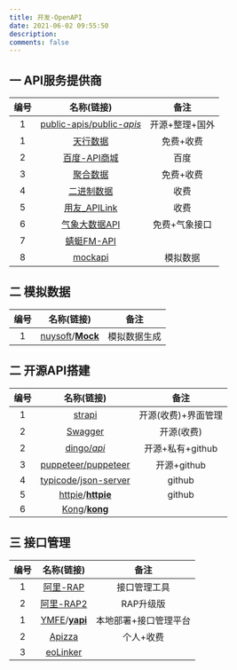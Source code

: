 ```yaml
---
title: 开发-OpenAPI
date: 2021-06-02 09:55:50
description: 
comments: false
---
```

## 一 API服务提供商

| 编号 |                          名称(链接)                          |      备注      |
| :--: | :----------------------------------------------------------: | :------------: |
|  1   | [public-apis/public-*apis*](https://github.com/public-apis/public-apis) | 开源+整理+国外 |
|  1   |             [天行数据](https://www.tianapi.com/)             |   免费+收费    |
|  2   |           [百度-API商城](https://apis.baidu.com/)            |      百度      |
|  3   |             [聚合数据](https://www.juhe.cn/docs)             |   免费+收费    |
|  4   |            [二进制数据](https://www.binstd.com/)             |      收费      |
|  5   |        [用友_APILink](https://api.yonyoucloud.com/#/)        |      收费      |
|  6   |  [气象大数据API](http://data.cma.cn/market/marketList.html)  | 免费+气象接口  |
|  7   | [蜻蜓FM-API](https://open.qingting.fm/documents/API%20%E5%BC%80%E5%8F%91%E6%96%87%E6%A1%A3/) |                |
|  8   |               [mockapi](http://mock-api.com/)                |    模拟数据    |

## 二 模拟数据

| 编号 |                          名称(链接)                          |     备注     |
| :--: | :----------------------------------------------------------: | :----------: |
|  1   | [nuysoft](https://github.com/nuysoft)/**[Mock](https://github.com/nuysoft/Mock)** | 模拟数据生成 |

## 二 开源API搭建

| 编号 |                          名称(链接)                          |        备注         |
| :--: | :----------------------------------------------------------: | :-----------------: |
|  1   |                 [strapi](https://strapi.io/)                 | 开源(收费)+界面管理 |
|  2   |                [Swagger](https://swagger.io/)                |     开源(收费)      |
|  2   |         [dingo/*api*](https://github.com/dingo/api)          |  开源+私有+github   |
|  3   | [puppeteer/puppeteer](https://github.com/puppeteer/puppeteer) |     开源+github     |
|  4   | [typicode](https://github.com/typicode)/[json-server](https://github.com/typicode/json-server) |       github        |
|  5   | [httpie](https://github.com/httpie)/**[httpie](https://github.com/httpie/httpie)** |       github        |
|  6   | [Kong](https://github.com/Kong)/**[kong](https://github.com/Kong/kong)** |                     |

## 三 接口管理

| 编号 |                          名称(链接)                          |         备注          |
| :--: | :----------------------------------------------------------: | :-------------------: |
|  1   |      [阿里-RAP](http://thx.github.io/RAP/index_zh.html)      |     接口管理工具      |
|  2   |        [阿里-RAP2](https://github.com/thx/rap2-delos)        |       RAP升级版       |
|  1   | [YMFE](https://github.com/YMFE)/**[yapi](https://github.com/YMFE/yapi)** | 本地部署+接口管理平台 |
|  2   |              [Apizza](https://www.apizza.net/)               |       个人+收费       |
|  3   |            [eoLinker](https://www.eolinker.com/)             |                       |


